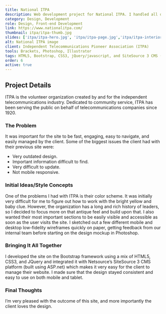 ```yaml
---
title: National ITPA
description: Web development project for National ITPA. I handled all design and development tasks using HTML5, Bootstrap, CSS3, jQuery/javascript, and SiteSource 3 CMS (ASP.net).
category: Design, Development
role: Design, Front-end Development
link: https://www.nationalitpa.com/
thumbnail: itpa/itpa-thumb.jpg
slides: ['itpa/itpa-hero.jpg', 'itpa/itpa-page.jpg','itpa/itpa-interior-pg.jpg']
alt: National ITPA image
client: Independent Telecommunications Pioneer Association (ITPA)
tools: Brackets, Photoshop, Illustrator
tags: HTML5, Bootstrap, CSS3, jQuery/javascript, and SiteSource 3 CMS (ASP.net)
order: 6
active: true
---
```


## Project Details

ITPA is the volunteer organization created by and for the independent telecommunications industry. Dedicated to community service, ITPA has been serving the public on behalf of telecommunications companies since 1920.

### The Problem

It was important for the site to be fast, engaging, easy to navigate, and easily managed by the client. Some of the biggest issues the client had with their previous site were:

- Very outdated design.
- Important information difficult to find.
- Very difficult to update.
- Not mobile responsive.

### Initial Ideas/Style Concepts

One of the problems I had with ITPA is their color scheme. It was initially very difficult for me to figure out how to work with the bright yellow and baby clue. However, the organization has a long and rich history of leaders, so I decided to focus more on that antique feel and build upon that. I also wanted their most important sections to be easily visible and accessible as soon as the user visits the site. I sketched out a few different mobile and desktop low-fidelity wireframes quickly on paper, getting feedback from our internal team before starting on the design mockup in Photoshop.


### Bringing It All Together

I developed the site on the Bootstrap framework using a mix of HTML5, CSS3, and JQuery and integrated it with Netsource’s SiteSource 3 CMS platform (built using ASP.net) which makes it very easy for the client to manage their website. I made sure that the design stayed consistent and easy to use on both mobile and tablet.

### Final Thoughts

I’m very pleased with the outcome of this site, and more importantly the client loves the design.
